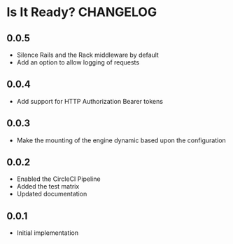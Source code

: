 # Is It Ready? CHANGELOG

## 0.0.5
* Silence Rails and the Rack middleware by default
* Add an option to allow logging of requests

## 0.0.4
* Add support for HTTP Authorization Bearer tokens

## 0.0.3
* Make the mounting of the engine dynamic based upon the configuration

## 0.0.2
* Enabled the CircleCI Pipeline
* Added the test matrix
* Updated documentation

## 0.0.1
* Initial implementation
